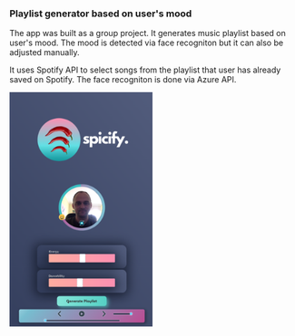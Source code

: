 ### Playlist generator based on user's mood

The app was built as a group project. It generates music playlist based on user's mood. The mood is detected via face recogniton but it can also be adjusted manually.

It uses Spotify API to select songs from the playlist that user has already saved on Spotify. The face recogniton is done via Azure API.

<img src="https://github.com/adamski10/final_project_react_music_app/blob/master/app.jpeg" width=50% height=50%>
